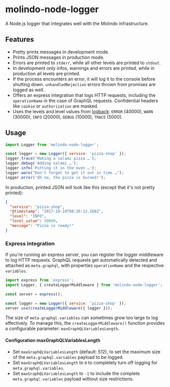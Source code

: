 # molindo-node-logger

A Node.js logger that integrates well with the Molindo infrastructure.

## Features

- Pretty prints messages in development mode.
- Prints JSON messages in production mode.
- Errors are printed to `stderr`, while all other levels are printed to `stdout`.
- In development only infos, warnings and errors are printed, while in production all levels are printed.
- If the process encounters an error, it will log it to the console before shutting down. `unhandledRejection` errors thrown from promises are logged as well.
- Offers an express integration that logs HTTP requests, including the `operationName` in the case of GraphQL requests. Confidential headers like `cookie` or `authorization` are masked.
- Uses the levels and level values from [logback](https://logback.qos.ch/): `ERROR` (40000), `WARN` (30000), `INFO` (20000), `DEBUG` (10000), `TRACE` (5000).

## Usage

```js
import Logger from 'molindo-node-logger';

const logger = new Logger({ service: 'pizza-shop' });
logger.trace('Making a salami pizza …');
logger.debug('Adding salami …');
logger.info('Putting it in the oven …');
logger.warn("Don't forget to get it out in time …");
logger.error('Oh no, the pizza is burned!');
```

In production, printed JSON will look like this (except that it's not pretty printed):

```json
{
  "service": "pizza-shop",
  "@timestamp": "2017-10-19T08:26:13.168Z",
  "level": "INFO",
  "level_value": 20000,
  "message": "Pizza is ready!"
}
```

### Express integration

If you're running an express server, you can register the logger middleware to
log HTTP requests. GraphQL requests get automatically detected and attached as
`meta.graphql`, with properties `operationName` and the respective `variables`.

```js
import express from 'express';
import Logger, { createLoggerMiddleware } from 'molindo-node-logger';

const server = express();

const logger = new Logger({ service: 'pizza-shop' });
server.use(createLoggerMiddleware({ logger }));
```

The size of `meta.graphql.variables` can sometimes grow too large to log
effectively. To manage this, the `createLoggerMiddleware()` function provides a configurable parameter:
`maxGraphQLVariablesLength`.

#### Configuration maxGraphQLVariablesLength
* Set `maxGraphQLVariablesLength` (default: 512), to set the maximum size of the `meta.graphql.variables` payload to be logged.
* Set `maxGraphQLVariablesLength` to `0` to completely turn off logging for `meta.graphql.variables`.
* Set `maxGraphQLVariablesLength` to `-1` to include the complete `meta.graphql.variables` payload without size restrictions.
